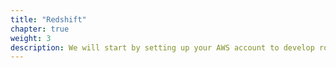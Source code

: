 ```yaml
---
title: "Redshift"
chapter: true
weight: 3
description: We will start by setting up your AWS account to develop robot applications with AWS RoboMaker. 
---
```

